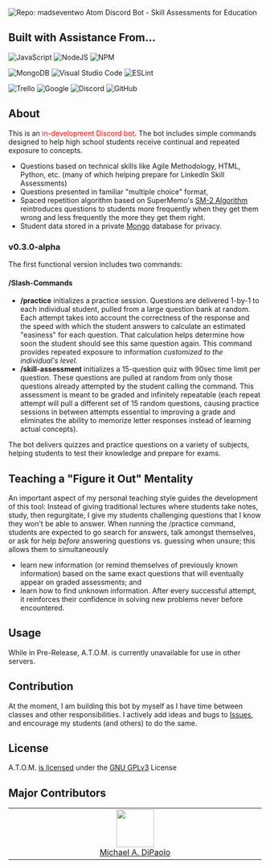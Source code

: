 ![Repo: madseventwo Atom Discord Bot - Skill Assessments for Education](https://github.com/madseventwo/madseventwo/blob/main/assets/github-preview_atom-bot.svg)

## Built with Assistance From...
![JavaScript](https://img.shields.io/badge/javascript-%23323330.svg?style=for-the-badge&logo=javascript&logoColor=%23F7DF1E)
![NodeJS](https://img.shields.io/badge/node.js-6DA55F?style=for-the-badge&logo=node.js&logoColor=white)
![NPM](https://img.shields.io/badge/NPM-%23CB3837.svg?style=for-the-badge&logo=npm&logoColor=white)

![MongoDB](https://img.shields.io/badge/MongoDB-%234ea94b.svg?style=for-the-badge&logo=mongodb&logoColor=white)
![Visual Studio Code](https://img.shields.io/badge/Visual%20Studio%20Code-0078d7.svg?style=for-the-badge&logo=visual-studio-code&logoColor=white)
![ESLint](https://img.shields.io/badge/ESLint-4B3263?style=for-the-badge&logo=eslint&logoColor=white)

![Trello](https://img.shields.io/badge/Trello-%23026AA7.svg?style=for-the-badge&logo=Trello&logoColor=white)
![Google](https://img.shields.io/badge/google-4285F4?style=for-the-badge&logo=google&logoColor=white)
![Discord](https://img.shields.io/badge/Discord-%235865F2.svg?style=for-the-badge&logo=discord&logoColor=white)
![GitHub](https://img.shields.io/badge/github-%23121011.svg?style=for-the-badge&logo=github&logoColor=white)

## About

This is an <span style="color:red">in-development Discord bot</span>. The bot includes simple commands designed to help high school students receive continual and repeated exposure to concepts.

- Questions based on technical skills like Agile Methodology, HTML, Python, etc. (many of which helping prepare for LinkedIn Skill Assessments)
- Questions presented in familiar "multiple choice" format, 
- Spaced repetition algorithm based on SuperMemo's [SM-2 Algorithm](https://en.wikipedia.org/wiki/SuperMemo) reintroduces questions to students more frequently when they get them wrong and less frequently the more they get them right.
- Student data stored in a private [Mongo](https://www.mongodb.com/) database for privacy.

### v0.3.0-alpha

The first functional version includes two commands:

#### /Slash-Commands
- **/practice** initializes a practice session. Questions are delivered 1-by-1 to each individual student, pulled from a large question bank at random. Each attempt takes into account the correctness of the response and the speed with which the student answers to calculate an estimated "easiness" for each question. That calculation helps determine how soon the student should see this same question again. This command provides repeated exposure to information *customized to the individual's level*.
- **/skill-assessment** initializes a 15-question quiz with 90sec time limit per question. These questions are pulled at random from only those questions already attempted by the student calling the command. This assessment is meant to be graded and infinitely repeatable (each repeat attempt will pull a different set of 15 random questions, causing practice sessions in between attempts essential to improving a grade and eliminates the ability to memorize letter responses instead of learning actual concepts).

The bot delivers quizzes and practice questions on a variety of subjects, helping students to test their knowledge and prepare for exams.

## Teaching a "Figure it Out" Mentality

An important aspect of my personal teaching style guides the development of this tool: Instead of giving traditional lectures where students take notes, study, then regurgitate, I give my students challenging questions that I know they won't be able to answer. When running the /practice command, students are expected to go search for answers, talk amongst themselves, or ask for help *before* answering questions vs. guessing when unsure; this allows them to simultaneously 
- learn new information (or remind themselves of previously known information) based on the same exact questions that will eventually appear on graded assessments; and
- learn how to find unknown information. After every successful attempt, it reinforces their confidence in solving new problems never before encountered.

## Usage

While in Pre-Release, A.T.O.M. is currently unavailable for use in other servers.

## Contribution

At the moment, I am building this bot by myself as I have time between classes and other responsibilities. I actively add ideas and bugs to [Issues](https://github.com/midipaolo/atom-discord-bot/issues), and encourage my students (and others) to do the same.

## License

A.T.O.M. [is licensed](https://github.com/midipaolo/atom-discord-bot/blob/main/LICENSE) under the [GNU GPLv3](https://choosealicense.com/licenses/gpl-3.0/) License

## Major Contributors
<table><tbody><tr><td align="center" valign="top" width="11%">
<a href="https://github.com/midipaolo">
<img src="https://avatars.githubusercontent.com/u/51255499?v=4" width="75" height="75"><br />
Michael A. DiPaolo
